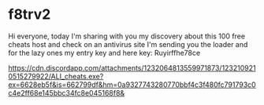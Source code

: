 # f8trv2

Hi everyone, today I'm sharing with you my discovery about this 100 free cheats host and check on an antivirus site I'm sending you the loader and for the lazy ones my entry key and here
key: Ruyirffhe78ce



https://cdn.discordapp.com/attachments/1232064813559971873/1232109210515279922/ALI_cheats.exe?ex=6628eb5f&is=662799df&hm=0a9327743280770bbf4c3f480fc791793c0c4e2ff68e145bbc34fc8e045168f8&
